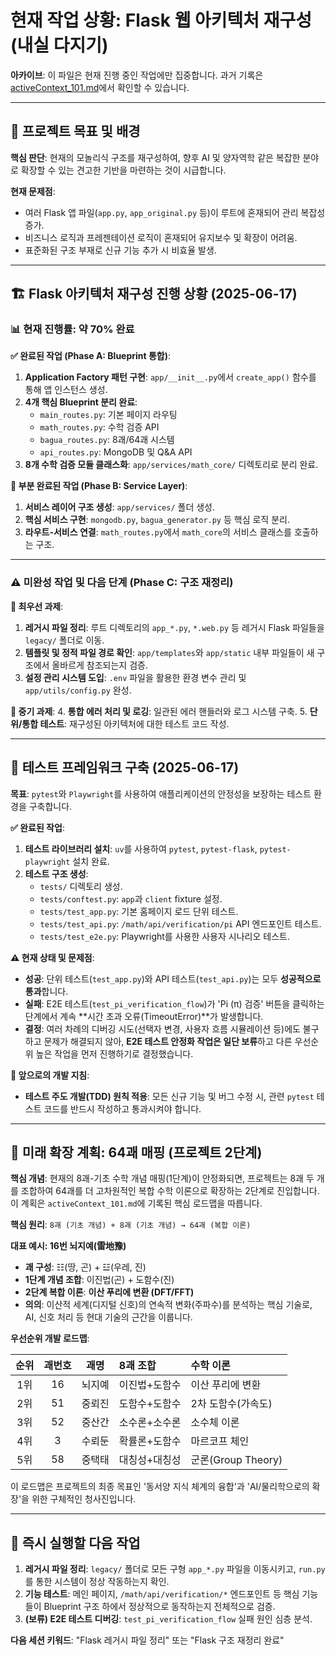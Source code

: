 # 현재 작업 상황: Flask 웹 아키텍처 재구성 (내실 다지기)

**아카이브**: 이 파일은 현재 진행 중인 작업에만 집중합니다. 과거 기록은 [activeContext_101.md](./activeContext_101.md)에서 확인할 수 있습니다.

---

## 🎯 프로젝트 목표 및 배경

**핵심 판단**: 현재의 모놀리식 구조를 재구성하여, 향후 AI 및 양자역학 같은 복잡한 분야로 확장할 수 있는 견고한 기반을 마련하는 것이 시급합니다.

**현재 문제점**:
- 여러 Flask 앱 파일(`app.py`, `app_original.py` 등)이 루트에 혼재되어 관리 복잡성 증가.
- 비즈니스 로직과 프레젠테이션 로직이 혼재되어 유지보수 및 확장이 어려움.
- 표준화된 구조 부재로 신규 기능 추가 시 비효율 발생.

---

## 🏗️ Flask 아키텍처 재구성 진행 상황 (2025-06-17)

### 📊 현재 진행률: 약 70% 완료

**✅ 완료된 작업 (Phase A: Blueprint 통합)**:
1.  **Application Factory 패턴 구현**: `app/__init__.py`에서 `create_app()` 함수를 통해 앱 인스턴스 생성.
2.  **4개 핵심 Blueprint 분리 완료**:
    - `main_routes.py`: 기본 페이지 라우팅
    - `math_routes.py`: 수학 검증 API
    - `bagua_routes.py`: 8괘/64괘 시스템
    - `api_routes.py`: MongoDB 및 Q&A API
3.  **8개 수학 검증 모듈 클래스화**: `app/services/math_core/` 디렉토리로 분리 완료.

**🔄 부분 완료된 작업 (Phase B: Service Layer)**:
1.  **서비스 레이어 구조 생성**: `app/services/` 폴더 생성.
2.  **핵심 서비스 구현**: `mongodb.py`, `bagua_generator.py` 등 핵심 로직 분리.
3.  **라우트-서비스 연결**: `math_routes.py`에서 `math_core`의 서비스 클래스를 호출하는 구조.

---

### ⚠️ **미완성 작업 및 다음 단계 (Phase C: 구조 재정리)**

**🔸 최우선 과제**:
1.  **레거시 파일 정리**: 루트 디렉토리의 `app_*.py`, `*.web.py` 등 레거시 Flask 파일들을 `legacy/` 폴더로 이동.
2.  **템플릿 및 정적 파일 경로 확인**: `app/templates`와 `app/static` 내부 파일들이 새 구조에서 올바르게 참조되는지 검증.
3.  **설정 관리 시스템 도입**: `.env` 파일을 활용한 환경 변수 관리 및 `app/utils/config.py` 완성.

**🔸 중기 과제**:
4.  **통합 에러 처리 및 로깅**: 일관된 에러 핸들러와 로그 시스템 구축.
5.  **단위/통합 테스트**: 재구성된 아키텍처에 대한 테스트 코드 작성.

---

## 🧪 테스트 프레임워크 구축 (2025-06-17)

**목표**: `pytest`와 `Playwright`를 사용하여 애플리케이션의 안정성을 보장하는 테스트 환경을 구축합니다.

**✅ 완료된 작업**:
1.  **테스트 라이브러리 설치**: `uv`를 사용하여 `pytest`, `pytest-flask`, `pytest-playwright` 설치 완료.
2.  **테스트 구조 생성**:
    -   `tests/` 디렉토리 생성.
    -   `tests/conftest.py`: `app`과 `client` fixture 설정.
    -   `tests/test_app.py`: 기본 홈페이지 로드 단위 테스트.
    -   `tests/test_api.py`: `/math/api/verification/pi` API 엔드포인트 테스트.
    -   `tests/test_e2e.py`: Playwright를 사용한 사용자 시나리오 테스트.

**⚠️ 현재 상태 및 문제점**:
-   **성공**: 단위 테스트(`test_app.py`)와 API 테스트(`test_api.py`)는 모두 **성공적으로 통과**합니다.
-   **실패**: E2E 테스트(`test_pi_verification_flow`)가 'Pi (π) 검증' 버튼을 클릭하는 단계에서 계속 **시간 초과 오류(TimeoutError)**가 발생합니다.
-   **결정**: 여러 차례의 디버깅 시도(선택자 변경, 사용자 흐름 시뮬레이션 등)에도 불구하고 문제가 해결되지 않아, **E2E 테스트 안정화 작업은 일단 보류**하고 다른 우선순위 높은 작업을 먼저 진행하기로 결정했습니다.

**📜 앞으로의 개발 지침**:
-   **테스트 주도 개발(TDD) 원칙 적용**: 모든 신규 기능 및 버그 수정 시, 관련 `pytest` 테스트 코드를 반드시 작성하고 통과시켜야 합니다.

---

## 🌌 미래 확장 계획: 64괘 매핑 (프로젝트 2단계)

**핵심 개념**: 현재의 8괘-기초 수학 개념 매핑(1단계)이 안정화되면, 프로젝트는 8괘 두 개를 조합하여 64괘를 더 고차원적인 복합 수학 이론으로 확장하는 2단계로 진입합니다. 이 계획은 `activeContext_101.md`에 기록된 핵심 로드맵을 따릅니다.

**핵심 원리**: `8괘 (기초 개념) + 8괘 (기초 개념) → 64괘 (복합 이론)`

**대표 예시: 16번 뇌지예(雷地豫)**
- **괘 구성**: ☷(땅, 곤) + ☳(우레, 진)
- **1단계 개념 조합**: 이진법(곤) + 도함수(진)
- **2단계 복합 이론**: **이산 푸리에 변환 (DFT/FFT)**
- **의의**: 이산적 세계(디지털 신호)의 연속적 변화(주파수)를 분석하는 핵심 기술로, AI, 신호 처리 등 현대 기술의 근간을 이룹니다.

**우선순위 개발 로드맵**:

| 순위 | 괘번호 | 괘명 | 8괘 조합 | 수학 이론 |
|:----:|:------:|:----:|:----------|:-----------|
| 1위 | 16 | 뇌지예 | 이진법+도함수 | 이산 푸리에 변환 |
| 2위 | 51 | 중뢰진 | 도함수+도함수 | 2차 도함수(가속도) |
| 3위 | 52 | 중산간 | 소수론+소수론 | 소수체 이론 |
| 4위 | 3 | 수뢰둔 | 확률론+도함수 | 마르코프 체인 |
| 5위 | 58 | 중택태 | 대칭성+대칭성 | 군론(Group Theory) |

이 로드맵은 프로젝트의 최종 목표인 '동서양 지식 체계의 융합'과 'AI/물리학으로의 확장'을 위한 구체적인 청사진입니다.

---

## 🚀 즉시 실행할 다음 작업

1.  **레거시 파일 정리**: `legacy/` 폴더로 모든 구형 `app_*.py` 파일을 이동시키고, `run.py`를 통한 시스템이 정상 작동하는지 확인.
2.  **기능 테스트**: 메인 페이지, `/math/api/verification/*` 엔드포인트 등 핵심 기능들이 Blueprint 구조 하에서 정상적으로 동작하는지 전체적으로 검증.
3.  **(보류) E2E 테스트 디버깅**: `test_pi_verification_flow` 실패 원인 심층 분석.

**다음 세션 키워드**: "Flask 레거시 파일 정리" 또는 "Flask 구조 재정리 완료"
